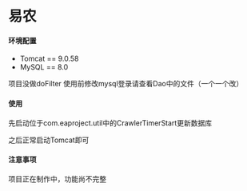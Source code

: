 #  易农

#### 环境配置

- Tomcat == 9.0.58
- MySQL == 8.0


项目没做doFilter 使用前修改mysql登录请查看Dao中的文件（一个一个改）


#### 使用

先启动位于com.eaproject.util中的CrawlerTimerStart更新数据库

之后正常启动Tomcat即可



#### 注意事项

项目正在制作中，功能尚不完整

